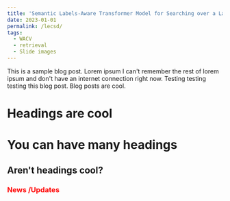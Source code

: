 ```yaml
---
title: 'Semantic Labels-Aware Transformer Model for Searching over a Large Collection of Lecture-Slides'
date: 2023-01-01
permalink: /lecsd/
tags:
  - WACV
  - retrieval
  - Slide images
---
```


This is a sample blog post. Lorem ipsum I can't remember the rest of lorem ipsum and don't have an internet connection right now. Testing testing testing this blog post. Blog posts are cool.

Headings are cool
======

You can have many headings
======

Aren't headings cool?
------

### <span style="color:red">News /Updates </span>
